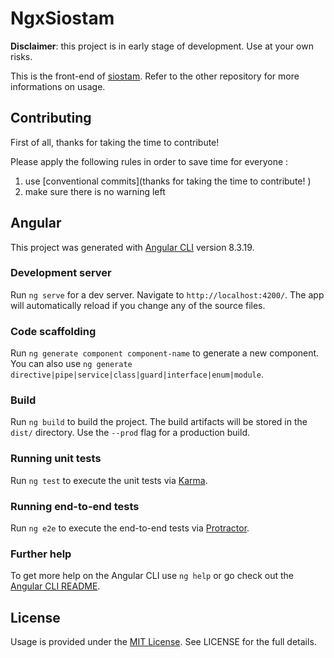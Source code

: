 # NgxSiostam

**Disclaimer**: this project is in early stage of development. Use at your own risks.

This is the front-end of [siostam](https://github.com/siostam/siostam). Refer to the other repository for more informations on usage.

## Contributing

First of all, thanks for taking the time to contribute! 

Please apply the following rules in order to save time for everyone :

1. use [conventional commits](thanks for taking the time to contribute! )
2. make sure there is no warning left

## Angular

This project was generated with [Angular CLI](https://github.com/angular/angular-cli) version 8.3.19.

### Development server

Run `ng serve` for a dev server. Navigate to `http://localhost:4200/`. The app will automatically reload if you change any of the source files.

### Code scaffolding

Run `ng generate component component-name` to generate a new component. You can also use `ng generate directive|pipe|service|class|guard|interface|enum|module`.

### Build

Run `ng build` to build the project. The build artifacts will be stored in the `dist/` directory. Use the `--prod` flag for a production build.

### Running unit tests

Run `ng test` to execute the unit tests via [Karma](https://karma-runner.github.io).

### Running end-to-end tests

Run `ng e2e` to execute the end-to-end tests via [Protractor](http://www.protractortest.org/).

### Further help

To get more help on the Angular CLI use `ng help` or go check out the [Angular CLI README](https://github.com/angular/angular-cli/blob/master/README.md).

## License

Usage is provided under the [MIT License](http://http//opensource.org/licenses/mit-license.php). See LICENSE for the full details.